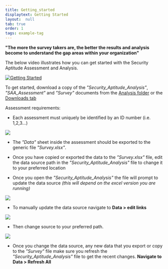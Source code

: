 ```yaml
---
title: Getting_started
displaytext: Getting Started
layout:  null
tab: true
order: 1
tags: example-tag
---
```

**"The more the survey takers are, the better the results and analysis become to understand the gap areas within your organization"**

The below video illustrates how you can get started with the Security Aptitude Assessment and Analysis.

[![Getting Started](assets/images/Example_4.gif)](https://www.youtube.com/watch?v=ZglYrmugTX0)

To get started, download a copy of the _"Security_Aptitude_Analysis"_, _"SAA_Assessment"_ and _"Survey"_ documents from the [Analysis folder](https://github.com/NO-MONKEY/CBAS/tree/master/Analysis) or the [Downloads tab](https://owasp.org/www-project-core-business-application-security/#div-downloads)

Assessment requirements:
- Each assessment must uniquely be identified by an ID number (i.e. 1,2,3...)

![](assets/images/example1.png)

- The _"Data"_ sheet inside the assessment should be exported
to the generic file _"Survey.xlsx"_.

- Once you have copied or exported the data to the _"Survey.xlsx"_ file, edit the data source path in the _"Security_Aptitude_Analysis"_ file to change it to your preferred location

- Once you open the _"Security_Aptitude_Analysis"_ the file will prompt to update the data source _(this will depend on the excel version you are running)_

![](assets/images/ss01.png)

- To manually update the data source navigate to **Data > edit links**

![](assets/images/ss03.png)

- Then change source to your preferred path.

![](assets/images/ss04.png)

- Once you change the data source, any new data that you export or copy to the _"Survey"_ file make sure you refresh the _"Security_Aptitude_Analysis"_ file to get the recent changes. **Navigate to Data > Refresh All**
